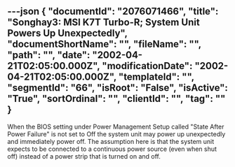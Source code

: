 ---json
{
  "documentId": "2076071466",
  "title": "Songhay3: MSI K7T Turbo-R; System Unit Powers Up Unexpectedly",
  "documentShortName": "",
  "fileName": "",
  "path": "",
  "date": "2002-04-21T02:05:00.000Z",
  "modificationDate": "2002-04-21T02:05:00.000Z",
  "templateId": "",
  "segmentId": "66",
  "isRoot": "False",
  "isActive": "True",
  "sortOrdinal": "",
  "clientId": "",
  "tag": ""
}
---

When the BIOS setting under Power Management Setup called &quot;State After Power Failure&quot; is not set to Off the system unit may power up unexpectedly and immediately power off. The assumption here is that the system unit expects to be connected to a continuous power source (even when shut off) instead of a power strip that is turned on and off.
